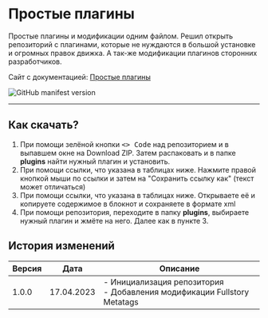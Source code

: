 # Простые плагины
Простые плагины и модификации одним файлом. Решил открыть репозиторий с плагинами, которые не нуждаются в большой установке и огромных правок движка. А так-же модификации плагинов сторонних разработчиков.

Сайт с документацией: [Простые плагины](https://gokujo.github.io/simple_plugins)

![GitHub manifest version](https://img.shields.io/github/manifest-json/v/Gokujo/simple_plugins?color=success&label=%D0%92%D0%B5%D1%80%D1%81%D0%B8%D1%8F&style=flat-square)

---

## Как скачать?

1. При помощи зелёной кнопки <kbd><> Code</kbd> над репозиторием и в выпавшем окне на Download ZIP. Затем распаковать и в папке **plugins** найти нужный плагин и установить.
2. При помощи ссылки, что указана в таблицах ниже. Нажмите правой кнопкой мыши по ссылки и затем на "Сохранить ссылку как" (текст может отличаться)
3. При помощи ссылки, что указана в таблицах ниже. Открываете её и копируете содержимое в блокнот и сохраняете в формате xml
4. При помощи репозитория, переходите в папку **plugins**, выбираете нужный плагин и жмёте на него. Далее как в пункте 3.


## История изменений
|Версия| Дата       | Описание                                                                   |
|------|------------|----------------------------------------------------------------------------|
|1.0.0| 17.04.2023 | - Инициализация репозитория<br>- Добавления модификации Fullstory Metatags |


